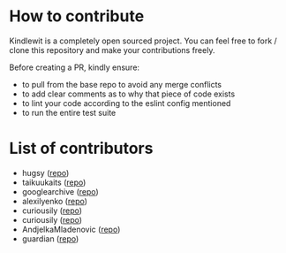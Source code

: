# How to contribute
Kindlewit is a completely open sourced project. You can feel free to fork / clone this repository and make your contributions freely.

Before creating a PR, kindly ensure:
- to pull from the base repo to avoid any merge conflicts
- to add clear comments as to why that piece of code exists
- to lint your code according to the eslint config mentioned
- to run the entire test suite

# List of contributors
- hugsy ([repo](https://github.com/hugsy/stuff/tree/master/random-word))
- taikuukaits ([repo](https://github.com/taikuukaits/SimpleWordlists))
- googlearchive ([repo](https://github.com/googlearchive/android-Quiz/blob/master/Application/src/main/assets/Quiz.json))
- alexilyenko ([repo](https://github.com/alexilyenko/Dynamic-Quiz/blob/master/resources/questions.json))
- curiousily ([repo](https://github.com/curiousily/simple-quiz/blob/master/script/statements-data.json))
- curiousily ([repo](https://github.com/curiousily/simple-quiz/blob/master/script/statements.json))
- AndjelkaMladenovic ([repo](https://github.com/AndjelkaMladenovic/Quiz-JSON/blob/master/quiz.json))
- guardian ([repo](https://github.com/guardian/quizzes/blob/master/examples/personality.json))
